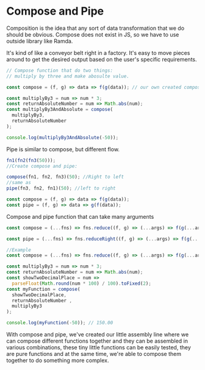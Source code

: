 # Compose and Pipe

Composition is the idea that any sort of data transformation that we do should be obvious. Compose does not exist in JS, so we have to use outside library like Ramda.

It's kind of like a conveyor belt right in a factory. It's easy to move pieces around to get the desired output based on the user's specific requirements.

```javascript
// Compose function that do two things: 
// multiply by three and make abosulte value.

const compose = (f, g) => data => f(g(data)); // our own created compose function

const multiplyBy3 = num => num * 3;
const returnAbsoluteNumber = num => Math.abs(num);
const multiplyBy3AndAbsolute = compose(
  multiplyBy3,
  returnAbsoluteNumber 
);

console.log(multiplyBy3AndAbsolute(-50));
```

Pipe is similar to compose, but different flow.

```javascript
fn1(fn2(fn3(50))); 
//Create compose and pipe:

compose(fn1, fn2, fn3)(50); //Right to left
//same as
pipe(fn3, fn2, fn1)(50); //left to right

const compose = (f, g) => data => f(g(data));
const pipe = (f, g) => data => g(f(data)); 
```

Compose and pipe function that can take many arguments

```javascript
const compose = (...fns) => fns.reduce((f, g) => (...args) => f(g(...args)));

const pipe = (...fns) => fns.reduceRight((f, g) => (...args) => f(g(...args)));

//Example
const compose = (...fns) => fns.reduce((f, g) => (...args) => f(g(...args)));

const multiplyBy3 = num => num * 3;
const returnAbsoluteNumber = num => Math.abs(num);
const showTwoDecimalPlace = num =>
  parseFloat(Math.round(num * 100) / 100).toFixed(2);
const myFunction = compose(
  showTwoDecimalPlace,
  returnAbsoluteNumber ,
  multiplyBy3
);

console.log(myFunction(-50)); // 150.00
```

With compose and pipe, we've created our little assembly line where we can compose different functions together and they can be assembled in various combinations, these tiny little functions can be easily tested, they are pure functions and at the same time, we're able to compose them together to do something more complex.

